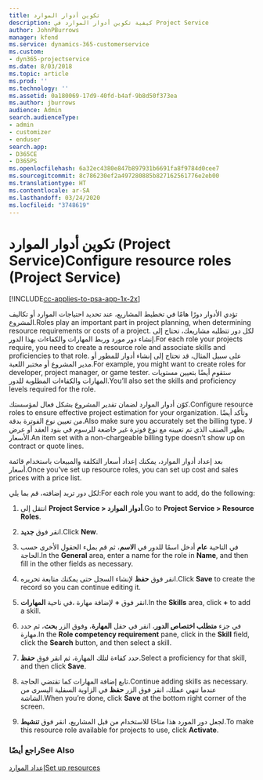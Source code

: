 ```yaml
---
title: تكوين أدوار الموارد
description: كيفية تكوين أدوار الموارد في Project Service
author: JohnPBurrows
manager: kfend
ms.service: dynamics-365-customerservice
ms.custom:
- dyn365-projectservice
ms.date: 8/03/2018
ms.topic: article
ms.prod: ''
ms.technology: ''
ms.assetid: 0a180069-17d9-40fd-b4af-9b8d50f373ea
ms.author: jburrows
audience: Admin
search.audienceType:
- admin
- customizer
- enduser
search.app:
- D365CE
- D365PS
ms.openlocfilehash: 6a32ec4380e847b897931b6691fa8f9784d0cee7
ms.sourcegitcommit: 8c786230ef2a497280885b827162561776e2eb00
ms.translationtype: HT
ms.contentlocale: ar-SA
ms.lasthandoff: 03/24/2020
ms.locfileid: "3748619"
---
```

# <a name="configure-resource-roles-project-service"></a><span data-ttu-id="5c384-103">تكوين أدوار الموارد (Project Service)</span><span class="sxs-lookup"><span data-stu-id="5c384-103">Configure resource roles (Project Service)</span></span>

[!INCLUDE[cc-applies-to-psa-app-1x-2x](../includes/cc-applies-to-psa-app-1x-2x.md)]

<span data-ttu-id="5c384-104">تؤدي الأدوار دورًا هامًا في تخطيط المشاريع، عند تحديد احتياجات الموارد أو تكاليف المشروع.</span><span class="sxs-lookup"><span data-stu-id="5c384-104">Roles play an important part in project planning, when determining resource requirements or costs of a project.</span></span> <span data-ttu-id="5c384-105">لكل دور تتطلبه مشاريعك، تحتاج إلى إنشاء دور مورد وربط المهارات والكفاءات بهذا الدور.</span><span class="sxs-lookup"><span data-stu-id="5c384-105">For each role your projects require, you need to create a resource role and associate skills and proficiencies to that role.</span></span> <span data-ttu-id="5c384-106">على سبيل المثال، قد تحتاج إلى إنشاء أدوار للمطور أو مدير المشروع أو مختبر اللعبة.</span><span class="sxs-lookup"><span data-stu-id="5c384-106">For example, you might want to create roles for developer, project manager, or game tester.</span></span> <span data-ttu-id="5c384-107">ستقوم أيضًا بتعيين مستويات المهارات والكفاءات المطلوبة للدور.</span><span class="sxs-lookup"><span data-stu-id="5c384-107">You’ll also set the skills and proficiency levels required for the role.</span></span>  
  
 <span data-ttu-id="5c384-108">كوّن أدوار الموارد لضمان تقدير المشروع بشكل فعال لمؤسستك.</span><span class="sxs-lookup"><span data-stu-id="5c384-108">Configure resource roles to ensure effective project estimation for your organization.</span></span>  <span data-ttu-id="5c384-109">وتأكد أيضًا من تعيين نوع الفوترة بدقة.</span><span class="sxs-lookup"><span data-stu-id="5c384-109">Also make sure you accurately set the billing type.</span></span> <span data-ttu-id="5c384-110">لا يظهر الصنف الذي تم تعيينه مع نوع فوترة غير خاضعة للرسوم في بنود العقد أو عرض الأسعار.</span><span class="sxs-lookup"><span data-stu-id="5c384-110">An item set with a non-chargeable billing type doesn’t show up on contract or quote lines.</span></span>  
  
 <span data-ttu-id="5c384-111">بعد إعداد أدوار الموارد، يمكنك إعداد أسعار التكلفة والمبيعات باستخدام قائمة أسعار.</span><span class="sxs-lookup"><span data-stu-id="5c384-111">Once you’ve set up resource roles, you can set up cost and sales prices with a price list.</span></span>  
  
 <span data-ttu-id="5c384-112">لكل دور تريد إضافته، قم بما يلي:</span><span class="sxs-lookup"><span data-stu-id="5c384-112">For each role you want to add, do the following:</span></span>  
  
1.  <span data-ttu-id="5c384-113">انتقل إلى **Project Service > أدوار الموارد‬**.</span><span class="sxs-lookup"><span data-stu-id="5c384-113">Go to **Project Service > Resource Roles**.</span></span>  
  
2.  <span data-ttu-id="5c384-114">انقر فوق **جديد**.</span><span class="sxs-lookup"><span data-stu-id="5c384-114">Click **New**.</span></span>  
  
3.  <span data-ttu-id="5c384-115">في الناحية **عام** أدخل اسمًا للدور في **الاسم**، ثم قم بملء الحقول الأخرى حسب الحاجة.</span><span class="sxs-lookup"><span data-stu-id="5c384-115">In the **General** area, enter a name for the role in **Name**, and then fill in the other fields as necessary.</span></span>  
  
4.  <span data-ttu-id="5c384-116">انقر فوق **حفظ** لإنشاء السجل حتى يمكنك متابعة تحريره.</span><span class="sxs-lookup"><span data-stu-id="5c384-116">Click **Save** to create the record so you can continue editing it.</span></span>  
  
5.  <span data-ttu-id="5c384-117">في ناحية **المهارات‏‎**، انقر فوق **+** لإضافة مهارة.</span><span class="sxs-lookup"><span data-stu-id="5c384-117">In the **Skills** area, click **+** to add a skill.</span></span>  
  
6.  <span data-ttu-id="5c384-118">في جزء **متطلب اختصاص الدور‬**، انقر في حقل **المهارة**، وفوق الزر **بحث**، ثم حدد مهارة.</span><span class="sxs-lookup"><span data-stu-id="5c384-118">In the **Role competency requirement** pane, click in the **Skill** field, click the **Search** button, and then select a skill.</span></span>  
  
7.  <span data-ttu-id="5c384-119">حدد كفاءة لتلك المهارة، ثم انقر فوق **حفظ**.</span><span class="sxs-lookup"><span data-stu-id="5c384-119">Select a proficiency for that skill, and then click **Save**.</span></span>  
  
8.  <span data-ttu-id="5c384-120">تابع إضافة المهارات كما تقتضي الحاجة.</span><span class="sxs-lookup"><span data-stu-id="5c384-120">Continue adding skills as necessary.</span></span> <span data-ttu-id="5c384-121">عندما تنهي عملك، انقر فوق الزر **حفظ** في الزاوية السفلية اليسرى من الشاشة.</span><span class="sxs-lookup"><span data-stu-id="5c384-121">When you’re done, click **Save** at the bottom right corner of the screen.</span></span>  
  
9. <span data-ttu-id="5c384-122">لجعل دور المورد هذا متاحًا للاستخدام من قبل المشاريع، انقر فوق **تنشيط**.</span><span class="sxs-lookup"><span data-stu-id="5c384-122">To make this resource role available for projects to use, click **Activate**.</span></span>  
  
### <a name="see-also"></a><span data-ttu-id="5c384-123">راجع أيضًا</span><span class="sxs-lookup"><span data-stu-id="5c384-123">See Also</span></span>  
 [<span data-ttu-id="5c384-124">إعداد الموارد</span><span class="sxs-lookup"><span data-stu-id="5c384-124">Set up resources</span></span>](../project-service/set-up-resources.md)
